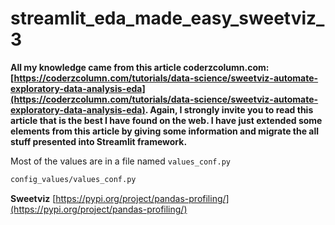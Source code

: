 # streamlit_eda_made_easy_sweetviz_3
**All my knowledge came from this article coderzcolumn.com: [https://coderzcolumn.com/tutorials/data-science/sweetviz-automate-exploratory-data-analysis-eda](https://coderzcolumn.com/tutorials/data-science/sweetviz-automate-exploratory-data-analysis-eda). Again, I strongly invite you to read this article that is the best I have found on the web. I have just extended some elements from this article by giving some information and migrate the all stuff presented into Streamlit framework.**



Most of the values are in a file named `values_conf.py`
```bash
config_values/values_conf.py
```

**Sweetviz**
[https://pypi.org/project/pandas-profiling/](https://pypi.org/project/pandas-profiling/)
